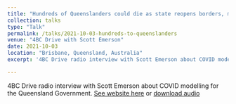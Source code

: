 ```yaml
---
title: "Hundreds of Queenslanders could die as state reopens borders, modelling predicts"
collection: talks
type: "Talk"
permalink: /talks/2021-10-03-hundreds-to-queenslanders
venue: "4BC Drive with Scott Emerson"
date: 2021-10-03
location: "Brisbane, Queensland, Australia"
excerpt: '4BC Drive radio interview with Scott Emerson about COVID modelling for the Queensland Government. [See  website here](https://www.4bc.com.au/hundreds-of-queenslanders-could-die-as-state-reopens-borders-modelling-predicts/) or [download audio](http://LachlanHamilton.github.io/files/Queensland's_COVID_modelling_Infections_set_to_rise_as_state_re-opens.mp3)'

---
```


4BC Drive radio interview with Scott Emerson about COVID modelling for the Queensland Government. [See  website here](https://www.4bc.com.au/hundreds-of-queenslanders-could-die-as-state-reopens-borders-modelling-predicts/) or [download audio](http://LachlanHamilton.github.io/files/Queensland's_COVID_modelling_Infections_set_to_rise_as_state_re-opens.mp3)









